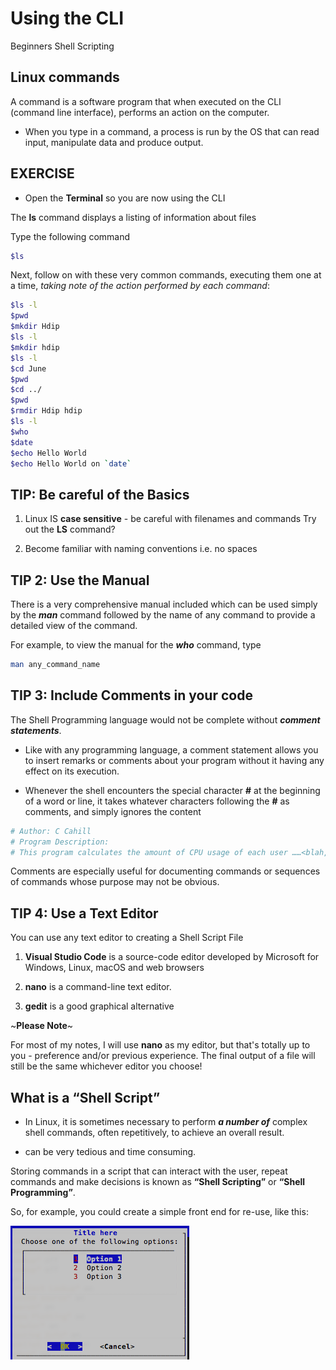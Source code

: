 # Using the CLI

Beginners Shell Scripting

## Linux commands

A command is a software program that when executed on the CLI (command line interface), performs an action on the computer.

- When you type in a command, a process is run by the OS that can read input, manipulate data and produce output.

## EXERCISE

- Open the **Terminal** so you are now using the CLI

The **ls** command displays a listing of information about files

 Type the following command

```bash
$ls
```

Next, follow on with these very common commands, executing them one at a time, *taking note of the action performed by each command*:

```bash
$ls -l
$pwd
$mkdir Hdip
$ls -l
$mkdir hdip
$ls -l
$cd June
$pwd
$cd ../
$pwd
$rmdir Hdip hdip
$ls -l
$who
$date
$echo Hello World
$echo Hello World on `date`
```

## TIP: Be careful of the Basics

1. Linux IS **case sensitive** - be careful with filenames and commands
Try out the **LS** command?

2. Become familiar with naming conventions i.e. no spaces

## TIP 2: Use the Manual

There is a very comprehensive manual included which can be used simply by the ***man*** command followed by the name of any command to provide a detailed view of the command.

For example, to view the manual for the ***who*** command, type

```bash
man any_command_name
```

## TIP 3: Include Comments in your code

The Shell Programming language would not be complete without ***comment statements***.

- Like with any programming language, a comment statement allows you to insert remarks or comments about your program without it having any effect on its execution.

- Whenever the shell encounters the special character **#** at the beginning of a word or line, it takes whatever characters following the **#** as comments, and simply ignores the content

```bash
# Author: C Cahill
# Program Description:
# This program calculates the amount of CPU usage of each user ……<blah, blah>…
```

Comments are especially useful for documenting commands or sequences of commands whose purpose may not be obvious.

## TIP 4: Use a Text Editor

You can use any text editor to creating a Shell Script File

1. **Visual Studio Code** is a source-code editor developed by Microsoft for Windows, Linux, macOS and web browsers

2. **nano** is a command-line text editor.

3. **gedit** is a good graphical alternative

~**Please Note**~

For most of my notes, I will use **nano** as my editor, but that's totally up to you - preference and/or previous experience. The final output of a file will still be the same whichever editor you choose!

## What is a “Shell Script”

- In Linux, it is sometimes necessary to perform ***a number of*** complex shell commands, often repetitively, to achieve an overall result.

- can be very tedious and time consuming.

Storing commands in a script that can interact with the user, repeat commands and make decisions is known as **“Shell Scripting”** or **“Shell Programming”**.

So, for example, you could create a simple front end for re-use, like this:

![Simple Menu](./img/FrontEnd.png)

